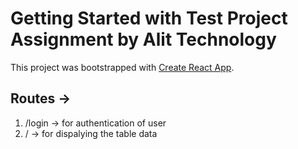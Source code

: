 # Getting Started with Test Project Assignment by Alit Technology

This project was bootstrapped with [Create React App](https://github.com/facebook/create-react-app).



## Routes ->
1. /login -> for authentication of user
2. / -> for dispalying the table data

